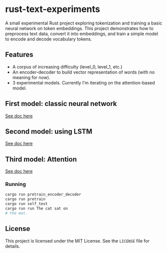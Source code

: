 # rust-text-experiments

A small experimental Rust project exploring tokenization and training a basic neural network on token embeddings. This project demonstrates how to preprocess text data, convert it into embeddings, and train a simple model to encode and decode vocabulary tokens.

## Features

- A corpus of increasing difficulty (level_0, level_1, etc.)
- An encoder-decoder to build vector representation of words (with no meaning for now).
- 3 experimental models. Currently I'm iterating on the attention-based model.

## First model: classic neural network

[See doc here](./docs/simple_predictor.md)

## Second model: using LSTM

[See doc here](./docs/lstm_predictor.md)


## Third model: Attention

[See doc here](./docs/attention_predictor.md)

### Running

```bash
cargo run pretrain_encoder_decoder
cargo run pretrain
cargo run self_test
cargo run run The cat sat on
# the mat.
```

## License

This project is licensed under the MIT License. See the `LICENSE` file for details.
